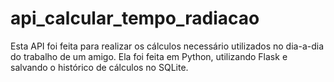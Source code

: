 # api_calcular_tempo_radiacao
Esta API foi feita para realizar os cálculos necessário utilizados no dia-a-dia do trabalho de um amigo. Ela foi feita em Python, utilizando Flask e salvando o histórico de cálculos no SQLite.
